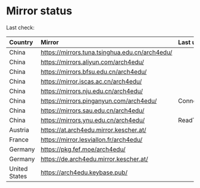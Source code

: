 <script src="./time.js"></script>
# Mirror status
Last check: <script type="text/javascript">localize(1671244463.658656);</script>

|Country|Mirror|Last update|
|:------|:-----|:----------|
|China|https://mirrors.tuna.tsinghua.edu.cn/arch4edu/|<script type="text/javascript">localize(1671215505);</script>|
|China|https://mirrors.aliyun.com/arch4edu/|<script type="text/javascript">localize(1671172499);</script>|
|China|https://mirrors.bfsu.edu.cn/arch4edu/|<script type="text/javascript">localize(1671215505);</script>|
|China|https://mirror.iscas.ac.cn/arch4edu/|<script type="text/javascript">localize(1671215505);</script>|
|China|https://mirrors.nju.edu.cn/arch4edu/|<script type="text/javascript">localize(1671172499);</script>|
|China|https://mirrors.pinganyun.com/arch4edu/|ConnectTimeout|
|China|https://mirrors.sau.edu.cn/arch4edu/|<script type="text/javascript">localize(1671215505);</script>|
|China|https://mirrors.ynu.edu.cn/arch4edu/|ReadTimeout|
|Austria|https://at.arch4edu.mirror.kescher.at/|<script type="text/javascript">localize(1671215505);</script>|
|France|https://mirror.lesviallon.fr/arch4edu/|<script type="text/javascript">localize(1671215505);</script>|
|Germany|https://pkg.fef.moe/arch4edu/|<script type="text/javascript">localize(1671215505);</script>|
|Germany|https://de.arch4edu.mirror.kescher.at/|<script type="text/javascript">localize(1671215505);</script>|
|United States|https://arch4edu.keybase.pub/|<script type="text/javascript">localize(1671172499);</script>|

<script src="./tablefilter/tablefilter.js"></script>
<script src="./table.js"></script>
